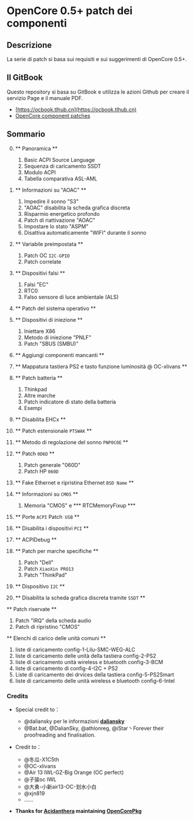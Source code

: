 # OpenCore 0.5+ patch dei componenti

## Descrizione
La serie di patch si basa sui requisiti e sui suggerimenti di OpenCore 0.5+.


## Il GitBook
Questo repository si basa su GitBook e utilizza le azioni Github per creare il servizio Page e il manuale PDF.

- [https://ocbook.tlhub.cn](https://ocbook.tlhub.cn)
- [OpenCore component patches](https://cdn.jsdelivr.net/gh/daliansky/OC-little/docs/OpenCore部件库.pdf)

## Sommario

0. ** Panoramica **

   1. Basic ACPI Source Language
   2. Sequenza di caricamento SSDT
   3. Modulo ACPI
   4. Tabella comparativa ASL-AML

1. ** Informazioni su "AOAC" **

   1. Impedire il sonno "S3"
   2. "AOAC" disabilita la scheda grafica discreta
   3. Risparmio energetico profondo
   4. Patch di riattivazione "AOAC"
   5. Impostare lo stato "ASPM"
   6. Disattiva automaticamente "WIFI" durante il sonno

2. ** Variabile preimpostata **

   1. Patch OC `I2C-GPIO`
   2. Patch correlate

3. ** Dispositivi falsi **

   1. Falsi "EC"
   2. RTC0
   3. Falso sensore di luce ambientale (ALS)

4. ** Patch del sistema operativo **

5. ** Dispositivi di iniezione **

   1. Iniettare X86
   2. Metodo di iniezione "PNLF"
   3. Patch "SBUS (SMBU)"

6. ** Aggiungi componenti mancanti **

7. ** Mappatura tastiera PS2 e tasto funzione luminosità @ OC-xlivans **

8. ** Patch batteria **

   1. Thinkpad
   2. Altre marche
   3. Patch indicatore di stato della batteria
   4. Esempi

9. ** Disabilita EHCx **

10. ** Patch estensionale `PTSWAK` **

11. ** Metodo di regolazione del sonno `PNP0C0E` **

12. ** Patch `0D6D` **

    1. Patch generale "060D"
    2. Patch HP `060D`

13. ** Fake Ethernet e ripristina Ethernet `BSD Name` **

14. ** Informazioni su `CMOS` **

    1. Memoria "CMOS" e *** RTCMemoryFixup ***

15. ** Porte `ACPI` Patch` USB` **

16. ** Disabilita i dispositivi `PCI` **

17. ** ACPIDebug **

18. ** Patch per marche specifiche **

    1. Patch "Dell"
    2. Patch `XiaoXin PRO13`
    3. Patch "ThinkPad"

19. ** Dispositivo `I2C` **

20. ** Disabilita la scheda grafica discreta tramite `SSDT` **

** Patch riservate **

   1. Patch "IRQ" della scheda audio
   2. Patch di ripristino "CMOS"

** Elenchi di carico delle unità comuni **

   1. liste di caricamento config-1-Lilu-SMC-WEG-ALC
   2. liste di caricamento delle unità della tastiera config-2-PS2
   3. liste di caricamento unità wireless e bluetooth config-3-BCM
   4. liste di caricamento di config-4-I2C + PS2
   5. Liste di caricamento dei drvices della tastiera config-5-PS2Smart
   6. liste di caricamento delle unità wireless e bluetooth config-6-Intel

### Credits 

- Special credit to：
  - @daliansky per le informazioni  **[daliansky](https://github.com/daliansky/OC-little)** 
  - @Bat.bat, @DalianSky, @athlonreg, @iStar丶Forever their proofreading and finalisation.

- Credit to：
  - @冬瓜-X1C5th
  - @OC-xlivans
  - @Air 13 IWL-GZ-Big Orange (OC perfect)
  - @子骏oc IWL
  - @大勇-小新air13-OC-划水小白
  - @xjn819
  - ......

- **Thanks for [Acidanthera](https://github.com/acidanthera) maintaining [OpenCorePkg](https://github.com/acidanthera/OpenCorePkg)**

